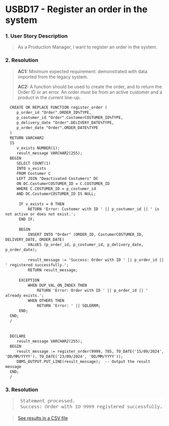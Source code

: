 # USBD17 -  Register an order in the system

### 1. User Story Description

>  As a Production Manager, I want to register an order in the system.

### 2. Resolution
>**AC1:** Minimum expected requirement: demonstrated with data imported from the
   legacy system.
> 
>**AC2:** A function should be used to create the order, and to return
the Order ID or an error. An order must be from an active customer and a
product in the current line-up.

      CREATE OR REPLACE FUNCTION register_order (
         p_order_id "Order".ORDER_ID%TYPE, 
         p_costumer_id "Order".CostumerCOSTUMER_ID%TYPE,  
         p_delivery_date "Order".DELIVERY_DATE%TYPE,  
         p_order_date "Order".ORDER_DATE%TYPE 
      )
      RETURN VARCHAR2
      IS
         v_exists NUMBER(1); 
         result_message VARCHAR2(255);  
      BEGIN
         SELECT COUNT(1)
         INTO v_exists
         FROM Costumer C
         LEFT JOIN "Deactivated Costumers" DC
         ON DC.CostumerCOSTUMER_ID = C.COSTUMER_ID
         WHERE C.COSTUMER_ID = p_costumer_id
         AND DC.CostumerCOSTUMER_ID IS NULL;
         
          IF v_exists = 0 THEN
              RETURN 'Error: Customer with ID ' || p_costumer_id || ' is not active or does not exist.';
          END IF;

          BEGIN
              INSERT INTO "Order" (ORDER_ID, CostumerCOSTUMER_ID, DELIVERY_DATE, ORDER_DATE)
              VALUES (p_order_id, p_costumer_id, p_delivery_date, p_order_date);
      
              result_message := 'Success: Order with ID ' || p_order_id || ' registered successfully.';
              RETURN result_message;

          EXCEPTION
              WHEN DUP_VAL_ON_INDEX THEN
                  RETURN 'Error: Order with ID ' || p_order_id || ' already exists.';
              WHEN OTHERS THEN
                  RETURN 'Error: ' || SQLERRM;
          END;
      END;
      /
      
      
      DECLARE
         result_message VARCHAR2(255);
      BEGIN
         result_message := register_order(9999, 785, TO_DATE('15/09/2024', 'DD/MM/YYYY'), TO_DATE('23/09/2024', 'DD/MM/YYYY'));
         DBMS_OUTPUT.PUT_LINE(result_message);  -- Output the result message
      END;
      /


### 3. Resolution

>![Results](img/USBD17.png)

>[See results in a CSV file](csv_result/USBD17.csv)


